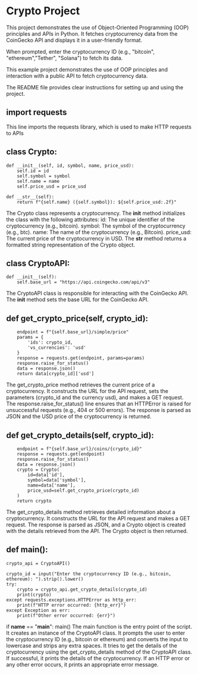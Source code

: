 # Crypto Project

This project demonstrates the use of Object-Oriented Programming (OOP) principles and APIs in Python. It fetches cryptocurrency data from the CoinGecko API and displays it in a user-friendly format.

When prompted, enter the cryptocurrency ID (e.g., "bitcoin", "ethereum","Tether", "Solana") to fetch its data.

This example project demonstrates the use of OOP principles and interaction with a public API to fetch cryptocurrency data. 

The README file provides clear instructions for setting up and using the project.

## import requests

This line imports the requests library, which is used to make HTTP requests to APIs

## class Crypto:
    def __init__(self, id, symbol, name, price_usd):
        self.id = id
        self.symbol = symbol
        self.name = name
        self.price_usd = price_usd

    def __str__(self):
        return f"{self.name} ({self.symbol}): ${self.price_usd:.2f}"
The Crypto class represents a cryptocurrency.
The __init__ method initializes the class with the following attributes:
id: The unique identifier of the cryptocurrency (e.g., bitcoin).
symbol: The symbol of the cryptocurrency (e.g., btc).
name: The name of the cryptocurrency (e.g., Bitcoin).
price_usd: The current price of the cryptocurrency in USD.
The __str__ method returns a formatted string representation of the Crypto object.

## class CryptoAPI:
    def __init__(self):
        self.base_url = "https://api.coingecko.com/api/v3"
The CryptoAPI class is responsible for interacting with the CoinGecko API.
The __init__ method sets the base URL for the CoinGecko API.

## def get_crypto_price(self, crypto_id):
        endpoint = f"{self.base_url}/simple/price"
        params = {
            'ids': crypto_id,
            'vs_currencies': 'usd'
        }
        response = requests.get(endpoint, params=params)
        response.raise_for_status()
        data = response.json()
        return data[crypto_id]['usd']
The get_crypto_price method retrieves the current price of a cryptocurrency.
It constructs the URL for the API request, sets the parameters (crypto_id and the currency usd), and makes a GET request.
The response.raise_for_status() line ensures that an HTTPError is raised for unsuccessful requests (e.g., 404 or 500 errors).
The response is parsed as JSON and the USD price of the cryptocurrency is returned.

## def get_crypto_details(self, crypto_id):
        endpoint = f"{self.base_url}/coins/{crypto_id}"
        response = requests.get(endpoint)
        response.raise_for_status()
        data = response.json()
        crypto = Crypto(
            id=data['id'],
            symbol=data['symbol'],
            name=data['name'],
            price_usd=self.get_crypto_price(crypto_id)
        )
        return crypto
The get_crypto_details method retrieves detailed information about a cryptocurrency.
It constructs the URL for the API request and makes a GET request.
The response is parsed as JSON, and a Crypto object is created with the details retrieved from the API.
The Crypto object is then returned.

## def main():
    crypto_api = CryptoAPI()

    crypto_id = input("Enter the cryptocurrency ID (e.g., bitcoin, ethereum): ").strip().lower()
    try:
        crypto = crypto_api.get_crypto_details(crypto_id)
        print(crypto)
    except requests.exceptions.HTTPError as http_err:
        print(f"HTTP error occurred: {http_err}")
    except Exception as err:
        print(f"Other error occurred: {err}")

if __name__ == "__main__":
    main()
The main function is the entry point of the script.
It creates an instance of the CryptoAPI class.
It prompts the user to enter the cryptocurrency ID (e.g., bitcoin or ethereum) and converts the input to lowercase and strips any extra spaces.
It tries to get the details of the cryptocurrency using the get_crypto_details method of the CryptoAPI class.
If successful, it prints the details of the cryptocurrency.
If an HTTP error or any other error occurs, it prints an appropriate error message.

